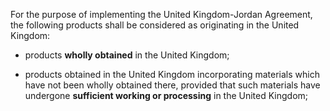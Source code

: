 For the purpose of implementing the United Kingdom-Jordan Agreement, the following products shall be considered as originating in the United Kingdom:

- products **wholly obtained** in the United Kingdom;

- products obtained in the United Kingdom incorporating materials which have not been wholly obtained there, provided that such materials have undergone **sufficient working or processing** in the United Kingdom;
